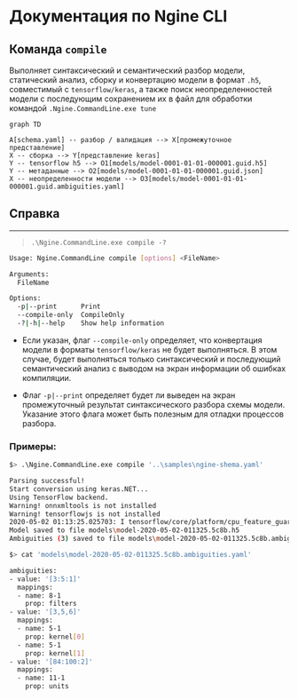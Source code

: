 # Документация по Ngine CLI
## Команда `compile`

Выполняет синтаксический и семантический разбор модели, статический анализ, сборку и конвертацию модели в формат `.h5`, совместимый с `tensorflow/keras`, а также поиск неопределенностей модели с последующим сохранением их в файл для обработки командой `.Ngine.CommandLine.exe tune`


```mermaid
graph TD

A[schema.yaml] -- разбор / валидация --> X[промежуточное представление]
X -- сборка --> Y[представление keras]
Y -- tensorflow h5 --> O1[models/model-0001-01-01-000001.guid.h5]
Y -- метаданные --> O2[models/model-0001-01-01-000001.guid.json]
X -- неопределенности модели --> O3[models/model-0001-01-01-000001.guid.ambiguities.yaml]

```

## Справка
___
> `.\Ngine.CommandLine.exe compile -?`

```bash
Usage: Ngine.CommandLine compile [options] <FileName>

Arguments:
  FileName

Options:
  -p|--print      Print
  --compile-only  CompileOnly
  -?|-h|--help    Show help information
```

- Если указан, флаг `--compile-only` определяет, что конвертация модели в форматы `tensorflow/keras` не будет выполняться. В этом случае, будет выполняться только синтаксический и последующий семантический анализ с выводом на экран информации об ошибках компиляции.


- Флаг `-p|--print` определяет будет ли выведен на экран промежуточный результат синтаксического разбора схемы модели. Указание этого флага может быть полезным для отладки процессов разбора.

### Примеры:

```bash
$> .\Ngine.CommandLine.exe compile '..\samples\ngine-shema.yaml'

Parsing successful!
Start conversion using keras.NET...
Using TensorFlow backend.
Warning! onnxmltools is not installed
Warning! tensorflowjs is not installed
2020-05-02 01:13:25.025703: I tensorflow/core/platform/cpu_feature_guard.cc:142] Your CPU supports instructions that this TensorFlow binary was not compiled to use: AVX2
Model saved to file models\model-2020-05-02-011325.5c8b.h5
Ambiguities (3) saved to file models\model-2020-05-02-011325.5c8b.ambiguities.yaml
```

```bash 
$> cat 'models\model-2020-05-02-011325.5c8b.ambiguities.yaml'

ambiguities:
- value: '[3:5:1]'
  mappings:
  - name: 8-1
    prop: filters
- value: '[3,5,6]'
  mappings:
  - name: 5-1
    prop: kernel[0]
  - name: 5-1
    prop: kernel[1]
- value: '[84:100:2]'
  mappings:
  - name: 11-1
    prop: units
```